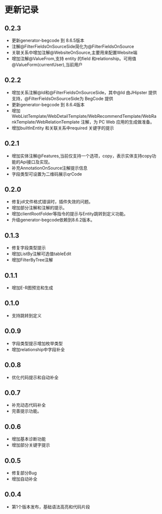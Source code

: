 # 更新记录

## 0.2.3

- 更新generator-begcode 到 8.6.5版本
- 注解@FilterFieldsOnSourceSide简化为@FilterFieldsOnSource
- 关联关系中增加注解@WebsiteOnSource,主要用来配置Website端
- 增加注解@ValueFrom,支持 entity 的field 和relationship。可用值@ValueForm(currentUser),当前用户

## 0.2.2

- 增加关系注解@Id和@FilterFieldsOnSourceSide，其中@Id 由JHipster 提供支持，@FilterFieldsOnSourceSide为 BegCode 提供
- 更新generator-begcode 到 8.6.4版本
- 增加 WebListTemplate/WebDetailTemplate/WebRecommendTemplate/WebRankTemplate/WebRelationTemplate 注解，为 PC Web 应用的生成做准备。
- 增加builtInEntity 和关联关系中required 关键字的提示

## 0.2.1

- 增加实体注解@Features,当前仅支持一个选项，copy，表示实体支持copy功能的Api接口及实现。
- 补充AnnotationOnSource注解提示信息
- 字段类型可设置为二维码展示qrCode

## 0.2.0

- 修复jdl文件格式错误时，插件失效的问题。
- 增加部分注解和注解的提示。
- 增加clientRootFolder等指令的提示与Entity跳转到定义功能。
- 升级generator-begcode依赖到8.6.2版本。

## 0.1.3

- 修复字段类型提示
- 增加ListBy注解可选值tableEdit
- 增加FilterByTree注解

## 0.1.1

- 增加E-R图预览和生成

## 0.1.0

- 支持跳转到定义

## 0.0.9

- 字段类型提示增加枚举类型
- 增加relationship中字段补全

## 0.0.8

- 优化代码提示和自动补全

## 0.0.7

- 补充动态代码补全
- 完善提示功能。

## 0.0.6

- 增加基本诊断功能
- 增加部分关键字提示

## 0.0.5

- 修复部分Bug
- 增加自动补全

## 0.0.4

- 第1个版本发布，基础语法高亮和代码片段
